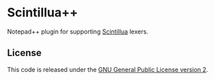 # Scintillua++
Notepad++ plugin for supporting [Scintillua](https://foicica.com/scintillua/) lexers.

## License
This code is released under the [GNU General Public License version 2](http://www.gnu.org/licenses/gpl-2.0.txt).
